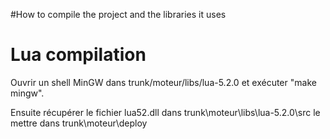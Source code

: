 #How to compile the project and the libraries it uses

# Lua compilation #

Ouvrir un shell MinGW dans trunk/moteur/libs/lua-5.2.0 et exécuter "make mingw".

Ensuite récupérer le fichier lua52.dll dans trunk\moteur\libs\lua-5.2.0\src le mettre dans trunk\moteur\deploy